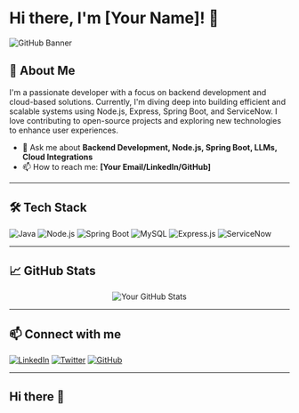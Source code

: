 # Hi there, I'm [Your Name]! 👋

![GitHub Banner](https://your-image-link-here.com/banner.png)

## 🚀 About Me

I'm a passionate developer with a focus on backend development and cloud-based solutions. Currently, I'm diving deep into building efficient and scalable systems using Node.js, Express, Spring Boot, and ServiceNow. I love contributing to open-source projects and exploring new technologies to enhance user experiences.

- 💬 Ask me about **Backend Development, Node.js, Spring Boot, LLMs, Cloud Integrations**  
- 📫 How to reach me: **[Your Email/LinkedIn/GitHub]**  

---

## 🛠️ Tech Stack

![Java](https://img.shields.io/badge/Java-ED8B00?style=for-the-badge&logo=java&logoColor=white)
![Node.js](https://img.shields.io/badge/Node.js-43853D?style=for-the-badge&logo=node.js&logoColor=white)
![Spring Boot](https://img.shields.io/badge/Spring%20Boot-6DB33F?style=for-the-badge&logo=spring&logoColor=white)
![MySQL](https://img.shields.io/badge/MySQL-4479A1?style=for-the-badge&logo=mysql&logoColor=white)
![Express.js](https://img.shields.io/badge/Express.js-404D59?style=for-the-badge)
![ServiceNow](https://img.shields.io/badge/ServiceNow-0E96E0?style=for-the-badge&logo=ServiceNow&logoColor=white)

---

## 📈 GitHub Stats

<p align="center">
  <img src="https://github-readme-stats.vercel.app/api?username=LuminDeSilva&show_icons=true&theme=radical" alt="Your GitHub Stats" />
</p>

---

## 📫 Connect with me

[![LinkedIn](https://img.shields.io/badge/LinkedIn-0A66C2?style=for-the-badge&logo=linkedin&logoColor=white)](https://www.linkedin.com/in/yourprofile/)
[![Twitter](https://img.shields.io/badge/Twitter-1DA1F2?style=for-the-badge&logo=twitter&logoColor=white)](https://twitter.com/yourhandle)
[![GitHub](https://img.shields.io/badge/GitHub-181717?style=for-the-badge&logo=github&logoColor=white)](https://github.com/YourUsername)

---
## Hi there 👋

<!--
**LuminDeSilva/LuminDeSilva** is a ✨ _special_ ✨ repository because its `README.md` (this file) appears on your GitHub profile.

Here are some ideas to get you started:

- 🔭 I’m currently working on ...
- 🌱 I’m currently learning ...
- 👯 I’m looking to collaborate on ...
- 🤔 I’m looking for help with ...
- 💬 Ask me about ...
- 📫 How to reach me: ...
- 😄 Pronouns: ...
- ⚡ Fun fact: ...
-->
